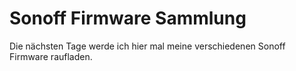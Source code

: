 # Sonoff Firmware Sammlung

Die nächsten Tage werde ich hier mal meine verschiedenen Sonoff Firmware raufladen.
